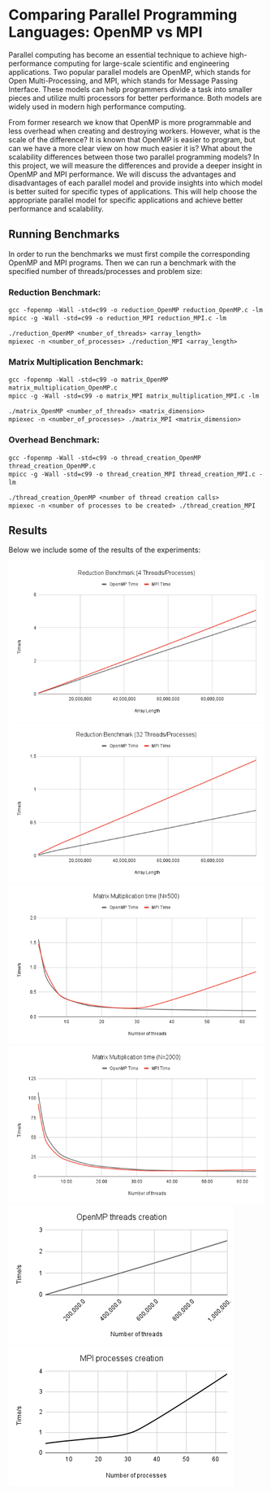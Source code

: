 # Comparing Parallel Programming Languages: OpenMP vs MPI

Parallel computing has become an essential technique to achieve high-performance computing for large-scale scientific and engineering applications. Two popular parallel models are OpenMP, which stands for Open Multi-Processing, and MPI, which stands for Message Passing Interface. These models can help programmers divide a task into smaller pieces and utilize multi processors for better performance. Both models are widely used in modern high performance computing. 

From former research we know that OpenMP is more programmable and less overhead when creating and destroying workers. However, what is the scale of the difference? It is known that OpenMP is easier to program, but can we have a more clear view on how much easier it is? What about the scalability differences between those two parallel programming models? In this project, we will measure the differences and provide a deeper insight in OpenMP and MPI performance. We will discuss the advantages and disadvantages of each parallel model and provide insights into which model is better suited for specific types of applications. This will help choose the appropriate parallel model for specific applications and achieve better performance and scalability. 


## Running Benchmarks

In order to run the benchmarks we must first compile the corresponding OpenMP and MPI programs. Then we can run a benchmark with the specified number of threads/processes and problem size:

### Reduction Benchmark: 
```
gcc -fopenmp -Wall -std=c99 -o reduction_OpenMP reduction_OpenMP.c -lm
mpicc -g -Wall -std=c99 -o reduction_MPI reduction_MPI.c -lm
```
```
./reduction_OpenMP <number_of_threads> <array_length>
mpiexec -n <number_of_processes> ./reduction_MPI <array_length>
```

### Matrix Multiplication Benchmark: 
```
gcc -fopenmp -Wall -std=c99 -o matrix_OpenMP matrix_multiplication_OpenMP.c
mpicc -g -Wall -std=c99 -o matrix_MPI matrix_multiplication_MPI.c -lm
```
```
./matrix_OpenMP <number_of_threads> <matrix_dimension>
mpiexec -n <number_of_processes> ./matrix_MPI <matrix_dimension>
```

### Overhead Benchmark: 
```
gcc -fopenmp -Wall -std=c99 -o thread_creation_OpenMP thread_creation_OpenMP.c
mpicc -g -Wall -std=c99 -o thread_creation_MPI thread_creation_MPI.c -lm
```
```
./thread_creation_OpenMP <number of thread creation calls>
mpiexec -n <number of processes to be created> ./thread_creation_MPI
```

## Results

Below we include some of the results of the experiments:

![Alt text](https://github.com/luoyantao99/Multicore-Project-OpenMP-vs-MPI/blob/main/img/Reduction%20Benchmark%204.png)
![Alt text](https://github.com/luoyantao99/Multicore-Project-OpenMP-vs-MPI/blob/main/img/Reduction%20Benchmark%2032.png)
![Alt text](https://github.com/luoyantao99/Multicore-Project-OpenMP-vs-MPI/blob/main/img/Matrix%20Multiplication%20time%20(N500).png)
![Alt text](https://github.com/luoyantao99/Multicore-Project-OpenMP-vs-MPI/blob/main/img/Matrix%20Multiplication%20time%20(N2000).png)
![Alt text](https://github.com/luoyantao99/Multicore-Project-OpenMP-vs-MPI/blob/main/img/OpenMP%20threads%20creation.png)
![Alt text](https://github.com/luoyantao99/Multicore-Project-OpenMP-vs-MPI/blob/main/img/MPI%20processes%20creation.png)


